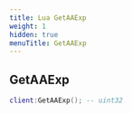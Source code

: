 ```yaml
---
title: Lua GetAAExp
weight: 1
hidden: true
menuTitle: GetAAExp
---
```

## GetAAExp
```lua
client:GetAAExp(); -- uint32
```